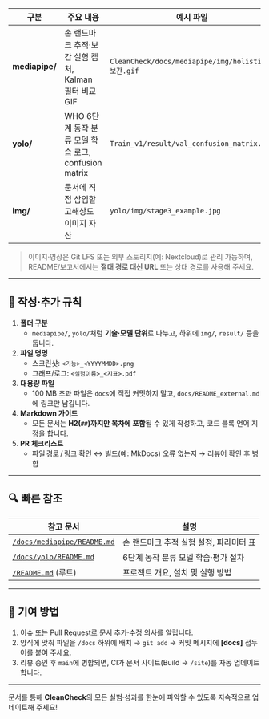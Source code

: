 
| 구분 | 주요 내용 | 예시 파일 |
|------|-----------|-----------|
| **mediapipe/** | 손 랜드마크 추적·보간 실험 캡처, Kalman 필터 비교 GIF | `CleanCheck/docs/mediapipe/img/holistic_보간.gif` |
| **yolo/** | WHO 6단계 동작 분류 모델 학습 로그, confusion matrix | `Train_v1/result/val_confusion_matrix.png` |
| **img/** | 문서에 직접 삽입할 고해상도 이미지 자산 | `yolo/img/stage3_example.jpg` |

> 이미지·영상은 Git LFS 또는 외부 스토리지(예: Nextcloud)로 관리 가능하며, README/보고서에서는 **절대 경로 대신 URL** 또는 상대 경로를 사용해 주세요.

---

## 📝 작성·추가 규칙

1. **폴더 구분**  
   - `mediapipe/`, `yolo/`처럼 **기술·모델 단위**로 나누고, 하위에 `img/`, `result/` 등을 둡니다.  
2. **파일 명명**  
   - 스크린샷: `<기능>_<YYYYMMDD>.png`  
   - 그래프/로그: `<실험이름>_<지표>.pdf`  
3. **대용량 파일**  
   - 100 MB 초과 파일은 `docs`에 직접 커밋하지 말고, `docs/README_external.md`에 링크만 남깁니다.  
4. **Markdown 가이드**  
   - 모든 문서는 **H2(`##`)까지만 목차에 포함**될 수 있게 작성하고, 코드 블록 언어 지정을 합니다.  
5. **PR 체크리스트**  
   - 파일 경로 / 링크 확인 ↔ 빌드(예: MkDocs) 오류 없는지 → 리뷰어 확인 후 병합

---

## 🔍 빠른 참조

| 참고 문서 | 설명 |
|-----------|------|
| [`/docs/mediapipe/README.md`](mediapipe/README.md) | 손 랜드마크 추적 실험 설정, 파라미터 표 |
| [`/docs/yolo/README.md`](yolo/README.md) | 6단계 동작 분류 모델 학습·평가 절차 |
| [`/README.md`](../README.md) (루트) | 프로젝트 개요, 설치 및 실행 방법 |

---

## 🤝 기여 방법

1. 이슈 또는 Pull Request로 문서 추가·수정 의사를 알립니다.  
2. 양식에 맞춰 파일을 `/docs` 하위에 배치 → `git add` → 커밋 메시지에 **[docs]** 접두어를 붙여 주세요.  
3. 리뷰 승인 후 `main`에 병합되면, CI가 문서 사이트(Build → `/site`)를 자동 업데이트합니다.  

---

문서를 통해 **CleanCheck**의 모든 실험·성과를 한눈에 파악할 수 있도록 지속적으로 업데이트해 주세요!
